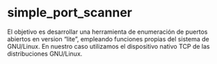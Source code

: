 # simple_port_scanner
El objetivo es desarrollar una herramienta de enumeración de puertos abiertos en version “lite”, empleando funciones propias del sistema de GNU/Linux. 
En nuestro caso utilizamos el dispositivo nativo TCP de las distribuciones GNU/Linux.
